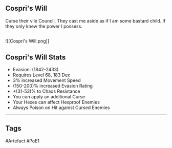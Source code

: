 ## Cospri's Will
Curse their vile Council,
They cast me aside as if I am some bastard child.
If they only knew the power I possess.
##
![[Cospri's Will.png]]
## Cospri's Will Stats
- Evasion: (1842-2433)
- Requires Level 68, 183 Dex
- 3% increased Movement Speed
- (150-200)% increased Evasion Rating
- +(31-53)% to Chaos Resistance
- You can apply an additional Curse
- Your Hexes can affect Hexproof Enemies
- Always Poison on Hit against Cursed Enemies


---
## Tags
#Artefact
#PoE1